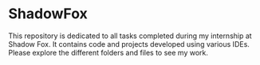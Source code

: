 # ShadowFox

This repository is dedicated to all tasks completed during my internship at Shadow Fox. It contains code and projects developed using various IDEs. Please explore the different folders and files to see my work.
